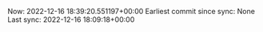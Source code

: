 Now: 2022-12-16 18:39:20.551197+00:00 Earliest commit since sync: None Last sync: 2022-12-16 18:09:18+00:00
